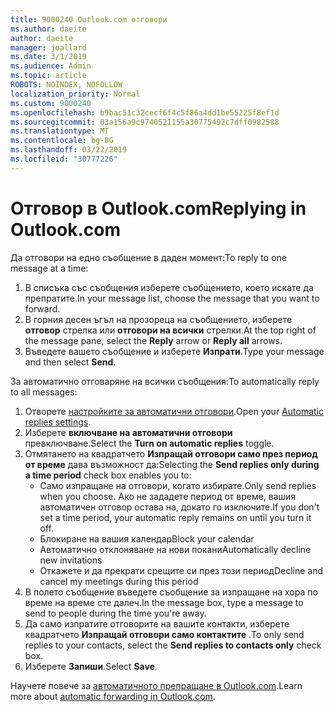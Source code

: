 ```yaml
---
title: 9000240 Outlook.com отговори
ms.author: daeite
author: daeite
manager: joallard
ms.date: 3/1/2019
ms.audience: Admin
ms.topic: article
ROBOTS: NOINDEX, NOFOLLOW
localization_priority: Normal
ms.custom: 9000240
ms.openlocfilehash: b9bac51c32cecf6f4c5f86a4dd1be55225f8ef1d
ms.sourcegitcommit: 03a156a9c9740521155a30775492c7dff0982588
ms.translationtype: MT
ms.contentlocale: bg-BG
ms.lasthandoff: 03/22/2019
ms.locfileid: "30777226"
---
```

# <a name="replying-in-outlookcom"></a><span data-ttu-id="e48de-102">Отговор в Outlook.com</span><span class="sxs-lookup"><span data-stu-id="e48de-102">Replying in Outlook.com</span></span>

<span data-ttu-id="e48de-103">Да отговори на едно съобщение в даден момент:</span><span class="sxs-lookup"><span data-stu-id="e48de-103">To reply to one message at a time:</span></span>

1. <span data-ttu-id="e48de-104">В списъка със съобщения изберете съобщението, което искате да препратите.</span><span class="sxs-lookup"><span data-stu-id="e48de-104">In your message list, choose the message that you want to forward.</span></span>
2. <span data-ttu-id="e48de-105">В горния десен ъгъл на прозореца на съобщението, изберете **отговор** стрелка или **отговори на всички** стрелки.</span><span class="sxs-lookup"><span data-stu-id="e48de-105">At the top right of the message pane, select the **Reply** arrow or **Reply all** arrows.</span></span>
3. <span data-ttu-id="e48de-106">Въведете вашето съобщение и изберете **Изпрати**.</span><span class="sxs-lookup"><span data-stu-id="e48de-106">Type your message and then select **Send**.</span></span>

<span data-ttu-id="e48de-107">За автоматично отговаряне на всички съобщения:</span><span class="sxs-lookup"><span data-stu-id="e48de-107">To automatically reply to all messages:</span></span>

1. <span data-ttu-id="e48de-108">Отворете [настройките за автоматични отговори](https://outlook.live.com/mail/options/mail/automaticReplies/automaticRepliesOption).</span><span class="sxs-lookup"><span data-stu-id="e48de-108">Open your [Automatic replies settings](https://outlook.live.com/mail/options/mail/automaticReplies/automaticRepliesOption).</span></span>
2. <span data-ttu-id="e48de-109">Изберете **включване на автоматични отговори** превключване.</span><span class="sxs-lookup"><span data-stu-id="e48de-109">Select the **Turn on automatic replies** toggle.</span></span>
3. <span data-ttu-id="e48de-110">Отмятането на квадратчето **Изпращай отговори само през период от време** дава възможност да:</span><span class="sxs-lookup"><span data-stu-id="e48de-110">Selecting the **Send replies only during a time period** check box enables you to:</span></span>
    - <span data-ttu-id="e48de-111">Само изпращане на отговори, когато избирате.</span><span class="sxs-lookup"><span data-stu-id="e48de-111">Only send replies when you choose.</span></span> <span data-ttu-id="e48de-112">Ако не зададете период от време, вашия автоматичен отговор остава на, докато го изключите.</span><span class="sxs-lookup"><span data-stu-id="e48de-112">If you don't set a time period, your automatic reply remains on until you turn it off.</span></span>
    - <span data-ttu-id="e48de-113">Блокиране на вашия календар</span><span class="sxs-lookup"><span data-stu-id="e48de-113">Block your calendar</span></span>
    - <span data-ttu-id="e48de-114">Автоматично отклоняване на нови покани</span><span class="sxs-lookup"><span data-stu-id="e48de-114">Automatically decline new invitations</span></span>
    - <span data-ttu-id="e48de-115">Откажете и да прекрати срещите си през този период</span><span class="sxs-lookup"><span data-stu-id="e48de-115">Decline and cancel my meetings during this period</span></span>
4. <span data-ttu-id="e48de-116">В полето съобщение въведете съобщение за изпращане на хора по време на време сте далеч.</span><span class="sxs-lookup"><span data-stu-id="e48de-116">In the message box, type a message to send to people during the time you're away.</span></span>
5. <span data-ttu-id="e48de-117">Да само изпратите отговорите на вашите контакти, изберете квадратчето **Изпращай отговори само контактите** .</span><span class="sxs-lookup"><span data-stu-id="e48de-117">To only send replies to your contacts, select the **Send replies to contacts only** check box.</span></span>
6. <span data-ttu-id="e48de-118">Изберете **Запиши**.</span><span class="sxs-lookup"><span data-stu-id="e48de-118">Select **Save**.</span></span>

<span data-ttu-id="e48de-119">Научете повече за [автоматичното препращане в Outlook.com](https://support.office.com/article/14614626-9855-48dc-a986-dec81d07b1a0).</span><span class="sxs-lookup"><span data-stu-id="e48de-119">Learn more about [automatic forwarding in Outlook.com](https://support.office.com/article/14614626-9855-48dc-a986-dec81d07b1a0).</span></span>